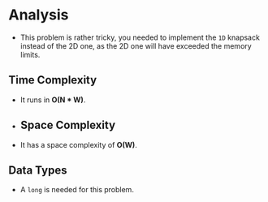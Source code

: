 # Analysis
- This problem is rather tricky, you needed to implement the ```1D``` knapsack instead of the 2D one, as the 2D one will have exceeded the memory limits.

## Time Complexity
- It runs in **O(N * W)**.

- ## Space Complexity
- It has a space complexity of **O(W)**.

## Data Types
- A `long` is needed for this problem.
